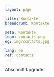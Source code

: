 ```yaml
---
layout: page

title: Kontakte
breadcrumb: Kontakte

meta: Kontakte
logo: contacts.png
og: img/contacts.jpg

lang: de
ref: contacts
---
```


Abschnitt Upgrade.
